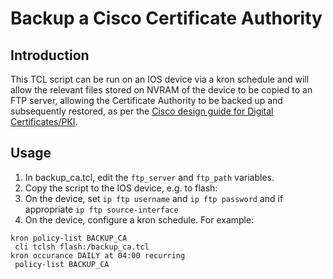 # Backup a Cisco Certificate Authority

## Introduction
This TCL script can be run on an IOS device via a kron schedule and will allow the relevant files stored on NVRAM of the device to be copied to an FTP server, allowing the Certificate Authority to be backed up and subsequently restored, as per the [Cisco design guide for Digital Certificates/PKI](https://www.cisco.com/c/en/us/td/docs/solutions/Enterprise/Security/DCertPKI.html#wp130755).

## Usage
1. In backup_ca.tcl, edit the `ftp_server` and `ftp_path` variables.
2. Copy the script to the IOS device, e.g. to flash:
3. On the device, set `ip ftp username` and `ip ftp password` and if appropriate `ip ftp source-interface`
4. On the device, configure a kron schedule. For example:
````
kron policy-list BACKUP_CA
 cli tclsh flash:/backup_ca.tcl
kron occurance DAILY at 04:00 recurring
 policy-list BACKUP_CA
````
